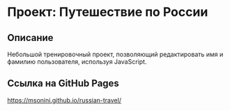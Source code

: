 # Проект: Путешествие по России

## Описание

Небольшой тренировочный проект, позволяющий редактировать имя и фамилию пользователя, используя JavaScript.

## Ссылка на GitHub Pages

https://msonini.github.io/russian-travel/
